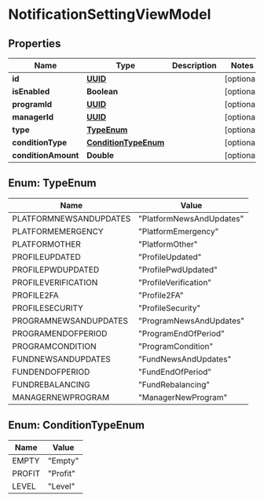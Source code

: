 
# NotificationSettingViewModel

## Properties
Name | Type | Description | Notes
------------ | ------------- | ------------- | -------------
**id** | [**UUID**](UUID.md) |  |  [optional]
**isEnabled** | **Boolean** |  |  [optional]
**programId** | [**UUID**](UUID.md) |  |  [optional]
**managerId** | [**UUID**](UUID.md) |  |  [optional]
**type** | [**TypeEnum**](#TypeEnum) |  |  [optional]
**conditionType** | [**ConditionTypeEnum**](#ConditionTypeEnum) |  |  [optional]
**conditionAmount** | **Double** |  |  [optional]


<a name="TypeEnum"></a>
## Enum: TypeEnum
Name | Value
---- | -----
PLATFORMNEWSANDUPDATES | &quot;PlatformNewsAndUpdates&quot;
PLATFORMEMERGENCY | &quot;PlatformEmergency&quot;
PLATFORMOTHER | &quot;PlatformOther&quot;
PROFILEUPDATED | &quot;ProfileUpdated&quot;
PROFILEPWDUPDATED | &quot;ProfilePwdUpdated&quot;
PROFILEVERIFICATION | &quot;ProfileVerification&quot;
PROFILE2FA | &quot;Profile2FA&quot;
PROFILESECURITY | &quot;ProfileSecurity&quot;
PROGRAMNEWSANDUPDATES | &quot;ProgramNewsAndUpdates&quot;
PROGRAMENDOFPERIOD | &quot;ProgramEndOfPeriod&quot;
PROGRAMCONDITION | &quot;ProgramCondition&quot;
FUNDNEWSANDUPDATES | &quot;FundNewsAndUpdates&quot;
FUNDENDOFPERIOD | &quot;FundEndOfPeriod&quot;
FUNDREBALANCING | &quot;FundRebalancing&quot;
MANAGERNEWPROGRAM | &quot;ManagerNewProgram&quot;


<a name="ConditionTypeEnum"></a>
## Enum: ConditionTypeEnum
Name | Value
---- | -----
EMPTY | &quot;Empty&quot;
PROFIT | &quot;Profit&quot;
LEVEL | &quot;Level&quot;



